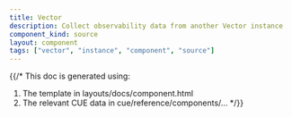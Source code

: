 ```yaml
---
title: Vector
description: Collect observability data from another Vector instance
component_kind: source
layout: component
tags: ["vector", "instance", "component", "source"]
---
```


{{/*
This doc is generated using:

1. The template in layouts/docs/component.html
2. The relevant CUE data in cue/reference/components/...
*/}}
